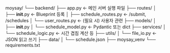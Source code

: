 moysay/
└── backend/
    ├── app.py                     ← 메인 서버 실행 파일
    ├── routes/
    │   ├── __init__.py            ← Blueprint 등록
    │   ├── schedule_routes.py     ← /submit, /schedules
    │   └── user_routes.py         ← (필요 시) 사용자 관련
    ├── models/
    │   ├── __init__.py
    │   └── schedule_model.py      ← Pydantic 또는 dict
    ├── services/
    │   └── schedule_logic.py      ← 시간 겹침 계산 등
    ├── utils/
    │   └── file_io.py             ← JSON 읽고 쓰기
    ├── data/
    │   └── schedule.json
    ├── moysay_venv
    └── requirements.txt
